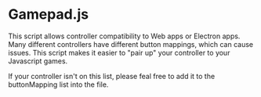 # Gamepad.js
This script allows controller compatibility to Web apps or Electron apps. Many different controllers have different button mappings, which can cause issues. This script makes it easier to "pair up" your controller to your Javascript games.

If your controller isn't on this list, please feal free to add it to the buttonMapping list into the file.
